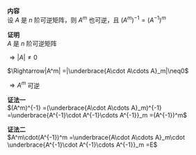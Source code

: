 **内容**    
设 $A$ 是 $n$ 阶可逆矩阵，则 $A^m$ 也可逆，且 $(A^m)^{-1}=(A^{-1})^m$     
    
**证明**    
 $A$ 是 $n$ 阶可逆矩阵    
    
 $\Rightarrow|A|\neq0$     
    
 $\Rightarrow|A^m|    
=|\underbrace{A\cdot A\cdots A}_m|\neq0$     
    
 $\Rightarrow A^m$ 可逆    
    
**证法一**    
 $(A^m)^{-1}    
=(\underbrace{A\cdot A\cdots A}_m)^{-1}    
=\underbrace{A^{-1}\cdot A^{-1}\cdots A^{-1}}_m    
=(A^{-1})^m$     
    
**证法二**    
 $A^m\cdot(A^{-1})^m    
=\underbrace{A\cdot A\cdots A}_m\cdot    
\underbrace{A^{-1}\cdot A^{-1}\cdots A^{-1}}_m    
=E$     
